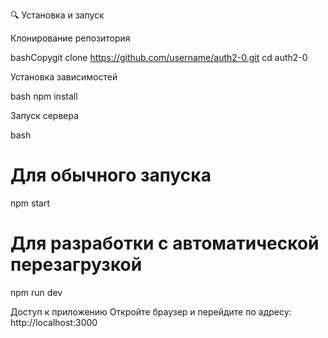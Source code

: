 🔍 Установка и запуск

Клонирование репозитория

bashCopygit clone https://github.com/username/auth2-0.git
cd auth2-0

Установка зависимостей

bash
npm install

Запуск сервера

bash
# Для обычного запуска
npm start

# Для разработки с автоматической перезагрузкой
npm run dev

Доступ к приложению
Откройте браузер и перейдите по адресу: http://localhost:3000
